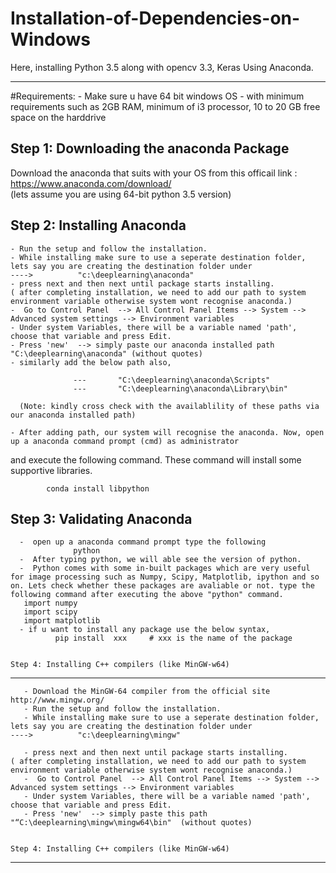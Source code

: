 # Installation-of-Dependencies-on-Windows
Here, installing Python 3.5 along with opencv 3.3, Keras Using Anaconda.

----------------------------------------------------------------------------------
#Requirements:
    -  Make sure u have 64 bit windows OS
    -  with minimum requirements such as 2GB RAM, minimum of i3 processor, 10 to 20 GB free space on the harddrive
 
 Step 1: Downloading the anaconda Package
 -----------------------------------------
  Download the anaconda that suits with your OS from this officail link : https://www.anaconda.com/download/  
  (lets assume you are using 64-bit python 3.5 version)
 
 Step 2: Installing Anaconda
 ----------------------------
    - Run the setup and follow the installation.
    - While installing make sure to use a seperate destination folder, lets say you are creating the destination folder under                 ---->          "c:\deeplearning\anaconda" 
    - press next and then next until package starts installing.
    ( after completing installation, we need to add our path to system environment variable otherwise system wont recognise anaconda.)
    -  Go to Control Panel  --> All Control Panel Items --> System --> Advanced system settings --> Environment variables
    - Under system Variables, there will be a variable named 'path', choose that variable and press Edit. 
    - Press 'new'  --> simply paste our anaconda installed path "C:\deeplearning\anaconda" (without quotes)
    - similarly add the below path also,
                  
                  ---       "C:\deeplearning\anaconda\Scripts"
                  ---       "C:\deeplearning\anaconda\Library\bin"
      
      (Note: kindly cross check with the availablility of these paths via our anaconda installed path)
     
    - After adding path, our system will recognise the anaconda. Now, open up a anaconda command prompt (cmd) as administrator
and execute the following command. These command will install some supportive libraries. 
        
            conda install libpython
            
   Step 3: Validating Anaconda
 ------------------------------
      -  open up a anaconda command prompt type the following
                  python
      -  After typing python, we will able see the version of python.
      -  Python comes with some in-built packages which are very useful for image processing such as Numpy, Scipy, Matplotlib, ipython and so on. Lets check whether these packages are avaliable or not. type the following command after executing the above "python" command.
       import numpy
       import scipy
       import matplotlib
      - if u want to install any package use the below syntax,
              pip install  xxx     # xxx is the name of the package
         
         
    Step 4: Installing C++ compilers (like MinGW-w64)
  ---------------------------------------------------
       - Download the MinGW-64 compiler from the official site http://www.mingw.org/
       - Run the setup and follow the installation.
       - While installing make sure to use a seperate destination folder, lets say you are creating the destination folder under                 ---->          "c:\deeplearning\mingw" 
       
       - press next and then next until package starts installing.
    ( after completing installation, we need to add our path to system environment variable otherwise system wont recognise anaconda.)
       -  Go to Control Panel  --> All Control Panel Items --> System --> Advanced system settings --> Environment variables
       - Under system Variables, there will be a variable named 'path', choose that variable and press Edit. 
       - Press 'new'  --> simply paste this path "“C:\deeplearning\mingw\mingw64\bin"  (without quotes) 
      
      
    Step 4: Installing C++ compilers (like MinGW-w64)
  ---------------------------------------------------    
      
      
      
 
